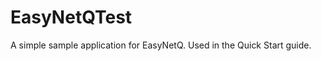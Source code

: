 EasyNetQTest
============

A simple sample application for EasyNetQ. Used in the Quick Start guide.
